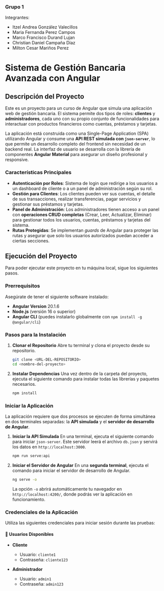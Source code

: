 ### Grupo 1 
Integrantes:
  
- Itzel Andrea González Valecillos
- Maria Fernanda Perez Campos
- Marco Francisco Durand Lujan
- Christian Daniel Campaña Díaz
- Milton Cesar Mariños Perez


# Sistema de Gestión Bancaria Avanzada con Angular

## Descripción del Proyecto

Este es un proyecto para un curso de Angular que simula una aplicación web de gestión bancaria. El sistema permite dos tipos de roles: **clientes** y **administradores**, cada uno con su propio conjunto de funcionalidades para interactuar con productos financieros como cuentas, préstamos y tarjetas.

La aplicación está construida como una Single-Page Application (SPA) utilizando Angular y consume una **API REST simulada con `json-server`**, lo que permite un desarrollo completo del frontend sin necesidad de un backend real. La interfaz de usuario se desarrolla con la librería de componentes **Angular Material** para asegurar un diseño profesional y responsive.

### Características Principales

* **Autenticación por Roles**: Sistema de login que redirige a los usuarios a un dashboard de cliente o a un panel de administración según su rol.
* **Gestión para Clientes**: Los clientes pueden ver sus cuentas, el detalle de sus transacciones, realizar transferencias, pagar servicios y gestionar sus préstamos y tarjetas.
* **Panel de Administración**: Los administradores tienen acceso a un panel con **operaciones CRUD completas** (Crear, Leer, Actualizar, Eliminar) para gestionar todos los usuarios, cuentas, préstamos y tarjetas del sistema.
* **Rutas Protegidas**: Se implementan *guards* de Angular para proteger las rutas y asegurar que solo los usuarios autorizados puedan acceder a ciertas secciones.

## Ejecución del Proyecto

Para poder ejecutar este proyecto en tu máquina local, sigue los siguientes pasos.

### Prerrequisitos

Asegúrate de tener el siguiente software instalado:
* **Angular Version** 20.1.6
* **Node.js** (versión 16 o superior)
* **Angular CLI** (puedes instalarlo globalmente con `npm install -g @angular/cli`)

### Pasos para la Instalación

1.  **Clonar el Repositorio**
    Abre tu terminal y clona el proyecto desde su repositorio.
    ```bash
    git clone <URL-DEL-REPOSITORIO>
    cd <nombre-del-proyecto>
    ```

2.  **Instalar Dependencias**
    Una vez dentro de la carpeta del proyecto, ejecuta el siguiente comando para instalar todas las librerías y paquetes necesarios.
    ```bash
    npm install
    ```

### Iniciar la Aplicación

La aplicación requiere que dos procesos se ejecuten de forma simultánea en dos terminales separadas: la **API simulada** y el **servidor de desarrollo de Angular**.

1.  **Iniciar la API Simulada**
    En una terminal, ejecuta el siguiente comando para iniciar `json-server`. Este servidor leerá el archivo `db.json` y servirá los datos en `http://localhost:3000`.
    ```bash
    npm run serve:api
    ```

2.  **Iniciar el Servidor de Angular**
    En una **segunda terminal**, ejecuta el comando para iniciar el servidor de desarrollo de Angular.
    ```bash
    ng serve -o
    ```
    La opción `-o` abrirá automáticamente tu navegador en `http://localhost:4200/`, donde podrás ver la aplicación en funcionamiento.


### Credenciales de la Aplicación

Utiliza las siguientes credenciales para iniciar sesión durante las pruebas:

#### 👤 Usuarios Disponibles

- **Cliente**
  - Usuario: `cliente1`
  - Contraseña: `cliente123`

- **Administrador**
  - Usuario: `admin1`
  - Contraseña: `admin123`

